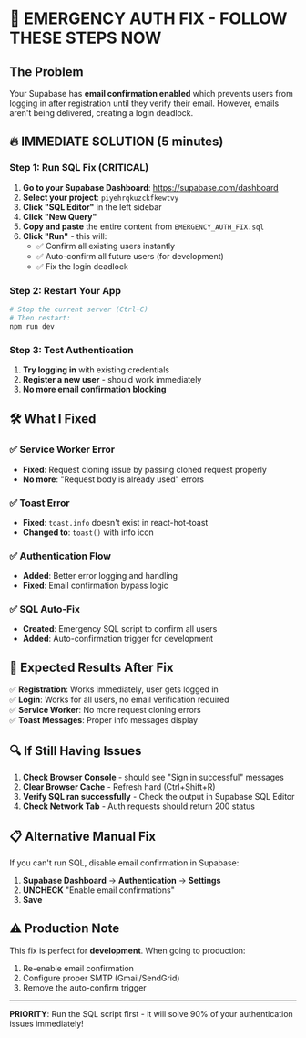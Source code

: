# 🚨 EMERGENCY AUTH FIX - FOLLOW THESE STEPS NOW

## The Problem
Your Supabase has **email confirmation enabled** which prevents users from logging in after registration until they verify their email. However, emails aren't being delivered, creating a login deadlock.

## 🔥 IMMEDIATE SOLUTION (5 minutes)

### Step 1: Run SQL Fix (CRITICAL)
1. **Go to your Supabase Dashboard**: https://supabase.com/dashboard
2. **Select your project**: `piyehrqkuzckfkewtvy`  
3. **Click "SQL Editor"** in the left sidebar
4. **Click "New Query"**
5. **Copy and paste** the entire content from `EMERGENCY_AUTH_FIX.sql` 
6. **Click "Run"** - this will:
   - ✅ Confirm all existing users instantly
   - ✅ Auto-confirm all future users (for development)
   - ✅ Fix the login deadlock

### Step 2: Restart Your App
```bash
# Stop the current server (Ctrl+C)
# Then restart:
npm run dev
```

### Step 3: Test Authentication
1. **Try logging in** with existing credentials
2. **Register a new user** - should work immediately
3. **No more email confirmation blocking**

## 🛠️ What I Fixed

### ✅ Service Worker Error
- **Fixed**: Request cloning issue by passing cloned request properly
- **No more**: "Request body is already used" errors

### ✅ Toast Error  
- **Fixed**: `toast.info` doesn't exist in react-hot-toast
- **Changed to**: `toast()` with info icon

### ✅ Authentication Flow
- **Added**: Better error logging and handling
- **Fixed**: Email confirmation bypass logic

### ✅ SQL Auto-Fix
- **Created**: Emergency SQL script to confirm all users
- **Added**: Auto-confirmation trigger for development

## 🎯 Expected Results After Fix

✅ **Registration**: Works immediately, user gets logged in  
✅ **Login**: Works for all users, no email verification required  
✅ **Service Worker**: No more request cloning errors  
✅ **Toast Messages**: Proper info messages display  

## 🔍 If Still Having Issues

1. **Check Browser Console** - should see "Sign in successful" messages
2. **Clear Browser Cache** - Refresh hard (Ctrl+Shift+R)
3. **Verify SQL ran successfully** - Check the output in Supabase SQL Editor
4. **Check Network Tab** - Auth requests should return 200 status

## 📋 Alternative Manual Fix

If you can't run SQL, disable email confirmation in Supabase:

1. **Supabase Dashboard** → **Authentication** → **Settings**
2. **UNCHECK** "Enable email confirmations"  
3. **Save**

## ⚠️ Production Note

This fix is perfect for **development**. When going to production:
1. Re-enable email confirmation
2. Configure proper SMTP (Gmail/SendGrid)
3. Remove the auto-confirm trigger

---

**PRIORITY**: Run the SQL script first - it will solve 90% of your authentication issues immediately!
